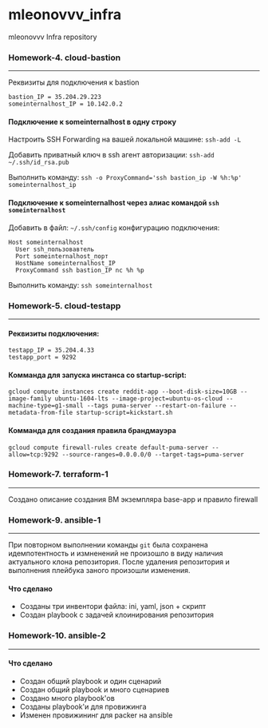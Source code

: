 # mleonovvv_infra
mleonovvv Infra repository

### Homework-4. cloud-bastion
-------

Реквизиты для подключения к bastion
```
bastion_IP = 35.204.29.223
someinternalhost_IP = 10.142.0.2
```
#### Подключение к someinternalhost в одну строку
Настроить SSH Forwarding на вашей локальной машине:
`ssh-add -L`

Добавить приватный ключ в ssh агент авторизации:
`ssh-add ~/.ssh/id_rsa.pub`

Выполнить команду:
`ssh -o ProxyCommand='ssh bastion_ip -W %h:%p' someinternalhost_ip`

#### Подключение к someinternalhost через алиас командой `ssh someinternalhost`
Добавить в файл:
`~/.ssh/config`
конфигурацию подключения:
```
Host someinternalhost
  User ssh_пользовавтель
  Port someinternalhost_порт
  HostName someinternalhost_IP
  ProxyCommand ssh bastion_IP nc %h %p
```
Выполнить команду: `ssh someinternalhost`

### Homework-5. cloud-testapp
-------

#### Реквизиты подключения:
```
testapp_IP = 35.204.4.33
testapp_port = 9292 
```

#### Комманда для запуска инстанса со startup-script:
`gcloud compute instances create reddit-app --boot-disk-size=10GB --image-family ubuntu-1604-lts --image-project=ubuntu-os-cloud --machine-type=g1-small --tags puma-server --restart-on-failure --metadata-from-file startup-script=kickstart.sh`

#### Комманда для создания правила брандмауэра
`gcloud compute firewall-rules create default-puma-server --allow=tcp:9292 --source-ranges=0.0.0.0/0 --target-tags=puma-server`

### Homework-7. terraform-1
-------

Создано описание создания ВМ экземпляра base-app и правило firewall

### Homework-9. ansible-1
-------

При повторном выполнении команды `git` была сохранена идемпотентность и измненений не произошло в виду наличия актуального клона репозитория. После удаления репозитория и выполнения плейбука заного произошли изменения.

#### Что сделано ####
 - Созданы три инвентори файла: ini, yaml, json + скрипт
 - Создан playbook с задачей клоинирования репозитория

### Homework-10. ansible-2
-------

#### Что сделано ####
 - Создан общий playbook и один сценарий
 - Создан общий playbook и много сценариев
 - Создано много playbook'ов
 - Созданы playbook'и для провижинга
 - Изменен провижининг для packer на ansible

